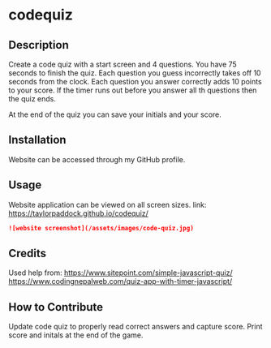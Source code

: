 # codequiz

## Description

Create a code quiz with a start screen and 4 questions. You have 75 seconds to finish the quiz. Each question you guess incorrectly takes off 10 seconds from the clock. Each question you answer correctly adds 10 points to your score. If the timer runs out before you answer all th questions then the quiz ends.

At the end of the quiz you can save your initials and your score.

## Installation

Website can be accessed through my GitHub profile.

## Usage

Website application can be viewed on all screen sizes.
link: https://taylorpaddock.github.io/codequiz/

```md
![website screenshot](/assets/images/code-quiz.jpg)
```

## Credits

Used help from:
https://www.sitepoint.com/simple-javascript-quiz/
https://www.codingnepalweb.com/quiz-app-with-timer-javascript/

## How to Contribute

Update code quiz to properly read correct answers and capture score. Print score and initals at the end of the game.



